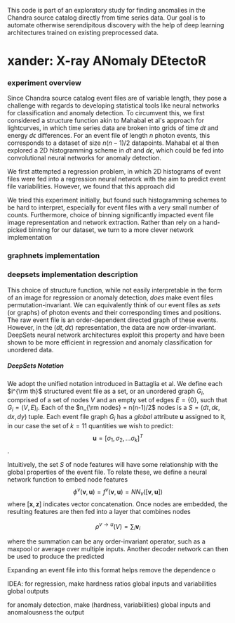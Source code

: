 This code is part of an exploratory study for finding anomalies in the Chandra source catalog directly from time series data. Our goal is to automate otherwise serendipitous discovery with the help of deep learning architectures trained on existing preprocessed data. 

# xander: X-ray ANomaly DEtectoR

### experiment overview

Since Chandra source catalog event files are of variable length, they pose a challenge with regards to developing statistical tools like neural networks for classification and anomaly detection. To circumvent this, we first considered a structure function akin to Mahabal et al's approach for lightcurves, in which time series data are broken into grids of time $dt$ and energy $d\epsilon$ differences. For an event file of length $n$ photon events, this corresponds to a dataset of size $n(n-1)/2$ datapoints. Mahabal et al then explored a 2D histogramming scheme in $dt$ and $d\epsilon$, which could be fed into convolutional neural networks for anomaly detection. 

We first attempted a regression problem, in which 2D histograms of event files were fed into a regression neural network with the aim to predict event file variabilities. However, we found that this approach did 

We tried this experiment initially, but found such histogramming schemes to be hard to interpret, especially for event files with a very small number of counts. Furthermore, choice of binning significantly impacted event file image representation and network extraction. Rather than rely on a hand-picked binning for our dataset, we turn to a more clever network implementation
### graphnets implementation



### deepsets implementation description
This choice of structure function, while not easily interpretable in the form of an image for regression or anomaly detection, *does* make event files permutation-invariant. We can equivalently think of our event files as *sets* (or graphs) of photon events and their corresponding times and positions. The raw event file is an order-dependent directed graph of these events. However, in the $(dt,d\epsilon)$ representation, the data are now order-invariant. DeepSets neural network architectures exploit this property and have been shown to be more efficient in regression and anomaly classification for unordered data.

##### DeepSets Notation
We adopt the unified notation introduced in Battaglia et al. We define each $i^{\rm th}$ structured event file as a set, or an unordered graph $G_i$, comprised of a set of nodes $V$ and an empty set of edges $E=\{0 \}$, such that $G_i=(V,E)_i$. Each of the $n_{\rm nodes} = n(n-1)/2$ nodes is a $S = (dt,d\epsilon,dx,dy)$ tuple. Each event file graph $G_i$ has a *global* attribute $\boldsymbol{u}$ assigned to it, in our case the set of $k=11$ quantities we wish to predict:
$$ \boldsymbol{u} = [\sigma_1, \sigma_2, \dots \sigma_k]^T $$.

Intuitively, the set $S$ of node features will have some relationship with the global properties of the event file. To relate these, we define a neural network function to embed node features
$$ \phi^v(\textbf{v}, \textbf{u}) = f^v(\textbf{v}, \textbf{u}) = NN_v([\textbf{v}, \textbf{u}]) $$
where $[\textbf{x}, \textbf{z}]$ indicates vector concatenation. Once nodes are embedded, the resulting features are then fed into a layer that combines nodes

$$ \rho^{v\rightarrow u}(V) = \sum_i \textbf{v}_i $$

where the summation can be any order-invariant operator, such as a maxpool or average over multiple inputs. Another decoder network can then be used to produce the predicted 



Expanding an event file into this format helps remove the dependence o


IDEA: for regression, make hardness ratios global inputs and variabilities global outputs 

for anomaly detection, make (hardness, variabilities) global inputs and anomalousness the output
